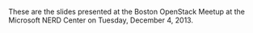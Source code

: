 These are the slides presented at the Boston OpenStack Meetup at the
Microsoft NERD Center on Tuesday, December 4, 2013.

